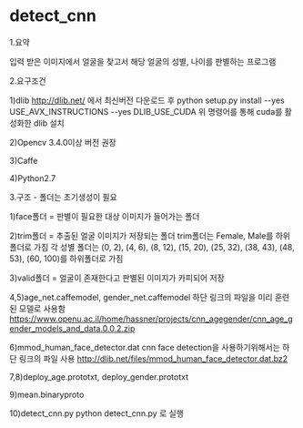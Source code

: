# detect_cnn

1.요약

입력 받은 이미지에서 얼굴을 찾고서 해당 얼굴의 성별, 나이를 판별하는 프로그램

2.요구조건

1)dlib
http://dlib.net/ 에서 최신버전 다운로드 후
python setup.py install --yes USE_AVX_INSTRUCTIONS --yes DLIB_USE_CUDA
위 명령어를 통해 cuda를 활성화한 dlib 설치

2)Opencv
3.4.0이상 버전 권장

3)Caffe

4)Python2.7


3.구조 - 폴더는 초기생성이 필요

1)face폴더 = 판별이 필요한 대상 이미지가 들어가는 폴더

2)trim폴더 = 추출된 얼굴 이미지가 저장되는 폴더
trim폴더는 Female, Male를 하위폴더로 가짐
각 성별 폴더는 (0, 2), (4, 6), (8, 12), (15, 20), (25, 32), (38, 43), (48, 53), (60, 100)를 하위폴더로 가짐

3)valid폴더 = 얼굴이 존재한다고 판별된 이미지가 카피되어 저장

4,5)age_net.caffemodel, gender_net.caffemodel
하단 링크의 파일을 미리 훈련된 모델로 사용함
https://www.openu.ac.il/home/hassner/projects/cnn_agegender/cnn_age_gender_models_and_data.0.0.2.zip

6)mmod_human_face_detector.dat
cnn face detection을 사용하기위해서는 하단 링크의 파일 사용
http://dlib.net/files/mmod_human_face_detector.dat.bz2

7,8)deploy_age.prototxt, deploy_gender.prototxt

9)mean.binaryproto

10)detect_cnn.py
python detect_cnn.py 로 실행
